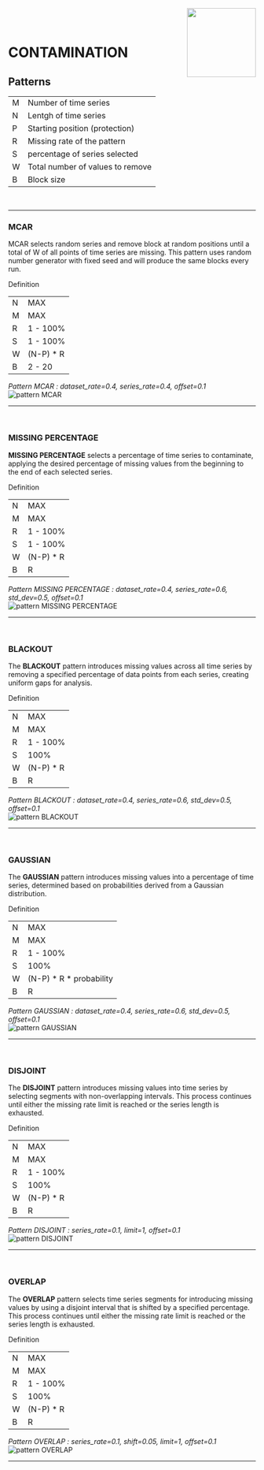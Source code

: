 <img align="right" width="140" height="140" src="https://www.naterscreations.com/imputegap/logo_imputegab.png" >
<br /> <br />

# CONTAMINATION
## Patterns
<table>
    <tr>
        <td>M</td><td>Number of time series</td>
    </tr>
    <tr>
        <td>N</td><td>Lentgh of time series</td>
    </tr>
    <tr>
        <td>P</td><td>Starting position (protection)</td>
    </tr>
    <tr>
        <td>R</td><td>Missing rate of the pattern</td>
    </tr>
    <tr>
        <td>S</td><td>percentage of series selected</td>
    </tr>
    <tr>
        <td>W</td><td>Total number of values to remove</td>
    </tr>
    <tr>
        <td>B</td><td>Block size</td>
    </tr>
</table><br />

---

### MCAR
MCAR selects random series and remove block at random positions until a total of W of all points of time series are missing.
This pattern uses random number generator with fixed seed and will produce the same blocks every run.

<table>
    <tbody>Definition</tbody>
    <tr>
        <td>N</td><td>MAX</td>
    </tr>
    <tr>
        <td>M</td><td>MAX</td>
    </tr>
    <tr>
        <td>R</td><td>1 - 100%</td>
    </tr>
    <tr>
        <td>S</td><td>1 - 100%</td>
    </tr>
    <tr>
        <td>W</td><td>(N-P) * R</td>
    </tr>
    <tr>
        <td>B</td><td>2 - 20</td>
    </tr>
 </table>

<i>Pattern MCAR : dataset_rate=0.4, series_rate=0.4, offset=0.1</i><br />
![pattern MCAR](https://github.com/eXascaleInfolab/ImputeGAP/raw/main/imputegap/dataset/docs/patterns/mcar.jpg)

---

<br />


### MISSING PERCENTAGE
**MISSING PERCENTAGE** selects a percentage of time series to contaminate, applying the desired percentage of missing values from the beginning to the end of each selected series.



<table>
    <tbody>Definition</tbody>
    <tr>
        <td>N</td><td>MAX</td>
    </tr>
    <tr>
        <td>M</td><td>MAX</td>
    </tr>
    <tr>
        <td>R</td><td>1 - 100%</td>
    </tr>
    <tr>
        <td>S</td><td>1 - 100%</td>
    </tr>
    <tr>
        <td>W</td><td>(N-P) * R</td>
    </tr>
    <tr>
        <td>B</td><td>R</td>
    </tr>
 </table>



<i>Pattern MISSING PERCENTAGE : dataset_rate=0.4, series_rate=0.6, std_dev=0.5, offset=0.1</i><br />
![pattern MISSING PERCENTAGE](https://github.com/eXascaleInfolab/ImputeGAP/raw/main/imputegap/dataset/docs/patterns/mp.jpg)


---

<br />


### BLACKOUT
The **BLACKOUT** pattern introduces missing values across all time series by removing a specified percentage of data points from each series, creating uniform gaps for analysis.


<table>
    <tbody>Definition</tbody>
    <tr>
        <td>N</td><td>MAX</td>
    </tr>
    <tr>
        <td>M</td><td>MAX</td>
    </tr>
    <tr>
        <td>R</td><td>1 - 100%</td>
    </tr>
    <tr>
        <td>S</td><td>100%</td>
    </tr>
    <tr>
        <td>W</td><td>(N-P) * R</td>
    </tr>
    <tr>
        <td>B</td><td>R</td>
    </tr>
 </table>


<i>Pattern BLACKOUT : dataset_rate=0.4, series_rate=0.6, std_dev=0.5, offset=0.1</i><br />
![pattern BLACKOUT](https://github.com/eXascaleInfolab/ImputeGAP/raw/main/imputegap/dataset/docs/patterns/blackout.jpg)


---

<br />


### GAUSSIAN
The **GAUSSIAN** pattern introduces missing values into a percentage of time series, determined based on probabilities derived from a Gaussian distribution.

<table>
    <tbody>Definition</tbody>
    <tr>
        <td>N</td><td>MAX</td>
    </tr>
    <tr>
        <td>M</td><td>MAX</td>
    </tr>
    <tr>
        <td>R</td><td>1 - 100%</td>
    </tr>
    <tr>
        <td>S</td><td>100%</td>
    </tr>
    <tr>
        <td>W</td><td>(N-P) * R * probability</td>
    </tr>
    <tr>
        <td>B</td><td>R</td>
    </tr>
 </table>

<i>Pattern GAUSSIAN : dataset_rate=0.4, series_rate=0.6, std_dev=0.5, offset=0.1</i><br />
![pattern GAUSSIAN](https://github.com/eXascaleInfolab/ImputeGAP/raw/main/imputegap/dataset/docs/patterns/gaussian.jpg)


---

<br />

### DISJOINT
The **DISJOINT** pattern introduces missing values into time series by selecting segments with non-overlapping intervals. This process continues until either the missing rate limit is reached or the series length is exhausted.

<table>
    <tbody>Definition</tbody>
    <tr>
        <td>N</td><td>MAX</td>
    </tr>
    <tr>
        <td>M</td><td>MAX</td>
    </tr>
    <tr>
        <td>R</td><td>1 - 100%</td>
    </tr>
    <tr>
        <td>S</td><td>100%</td>
    </tr>
    <tr>
        <td>W</td><td>(N-P) * R</td>
    </tr>
    <tr>
        <td>B</td><td>R</td>
    </tr>
 </table>

<i>Pattern DISJOINT :  series_rate=0.1, limit=1, offset=0.1</i><br />
![pattern DISJOINT](https://github.com/eXascaleInfolab/ImputeGAP/raw/main/imputegap/dataset/docs/patterns/disjoint.jpg)

---

<br />

### OVERLAP
The **OVERLAP** pattern selects time series segments for introducing missing values by using a disjoint interval that is shifted by a specified percentage. This process continues until either the missing rate limit is reached or the series length is exhausted.


<table>
    <tbody>Definition</tbody>
    <tr>
        <td>N</td><td>MAX</td>
    </tr>
    <tr>
        <td>M</td><td>MAX</td>
    </tr>
    <tr>
        <td>R</td><td>1 - 100%</td>
    </tr>
    <tr>
        <td>S</td><td>100%</td>
    </tr>
    <tr>
        <td>W</td><td>(N-P) * R</td>
    </tr>
    <tr>
        <td>B</td><td>R</td>
    </tr>
 </table>

<i>Pattern OVERLAP :  series_rate=0.1, shift=0.05, limit=1, offset=0.1</i><br />
![pattern OVERLAP](https://github.com/eXascaleInfolab/ImputeGAP/raw/main/imputegap/dataset/docs/patterns/overlap.jpg)

---

<br />
